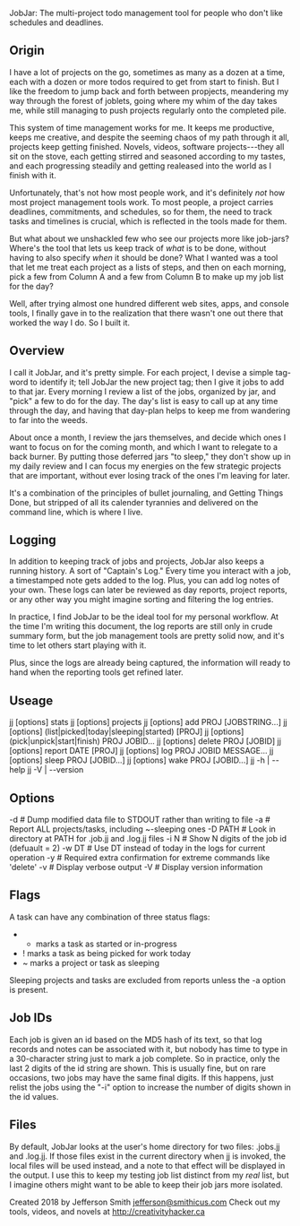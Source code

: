 JobJar: The multi-project todo management tool for people who don't like schedules and deadlines.

Origin
------
I have a lot of projects on the go, sometimes as many as a dozen at a time, each with a dozen or more todos required to get from start to finish. But I like the freedom to jump back and forth between propjects, meandering my way through the forest of joblets, going where my whim of the day takes me, while still managing to push projects regularly onto the completed pile.

This system of time management works for me. It keeps me productive, keeps me creative, and despite the seeming chaos of my path through it all, projects keep getting finished. Novels, videos, software projects---they all sit on the stove, each getting stirred and seasoned according to my tastes, and each progressing steadily and getting realeased into the world as I finish with it.

Unfortunately, that's not how most people work, and it's definitely _not_ how most project management tools work. To most people, a project carries deadlines, commitments, and schedules, so for them, the need to track tasks and timelines is crucial, which is reflected in the tools made for them. 

But what about we unshackled few who see our projects more like job-jars? Where's the tool that lets us keep track of _what_ is to be done, without having to also specify _when_ it should be done? What I wanted was a tool that let me treat each project as a lists of steps, and then on each morning, pick a few from Column A and a few from Column B to make up my job list for the day?

Well, after trying almost one hundred different web sites, apps, and console tools, I finally gave in to the realization that there wasn't one out there that worked the way I do. So I built it.

Overview
--------
I call it JobJar, and it's pretty simple. For each project, I devise a simple tag-word to identify it; tell JobJar the new project tag; then I give it jobs to add to that jar. Every morning I review a list of the jobs, organized by jar, and "pick" a few to do for the day. The day's list is easy to call up at any time through the day, and having that day-plan helps to keep me from wandering to far into the weeds.

About once a month, I review the jars themselves, and decide which ones I want to focus on for the coming month, and which I want to relegate to a back burner. By putting those deferred jars "to sleep," they don't show up in my daily review and I can focus my energies on the few strategic projects that are important, without ever losing track of the ones I'm leaving for later.

It's a combination of the principles of bullet journaling, and Getting Things Done, but stripped of all its calender tyrannies and delivered on the command line, which is where I live.

Logging
-------
In addition to keeping track of jobs and projects, JobJar also keeps a running history. A sort of "Captain's Log." Every time you interact with a job, a timestamped note gets added to the log. Plus, you can add log notes of your own. These logs can later be reviewed as day reports, project reports, or any other way you might imagine sorting and filtering the log entries.

In practice, I find JobJar to be the ideal tool for my personal workflow. At the time I'm writing this document, the log reports are still only in crude summary form, but the job management tools are pretty solid now, and it's time to let others start playing with it. 

Plus, since the logs are already being captured, the information will ready to hand when the reporting tools get refined later.


Useage
------

   jj [options] stats
   jj [options] projects
   jj [options] add PROJ [JOBSTRING...]
   jj [options] (list|picked|today|sleeping|started) [PROJ]
   jj [options] (pick|unpick|start|finish) PROJ JOBID...
   jj [options] delete PROJ [JOBID]
   jj [options] report DATE [PROJ]
   jj [options] log PROJ JOBID MESSAGE...
   jj [options] sleep PROJ [JOBID...]
   jj [options] wake PROJ [JOBID...]
   jj -h | --help
   jj -V | --version

Options
-------
   -d      # Dump modified data file to STDOUT rather than writing to file
   -a      # Report ALL projects/tasks, including ~-sleeping ones
   -D PATH # Look in directory at PATH for .job.jj and .log.jj files
   -i N    # Show N digits of the job id (defuault = 2)
   -w DT   # Use DT instead of today in the logs for current operation
   -y      # Required extra confirmation for extreme commands like 'delete'
   -v      # Display verbose output
   -V      # Display version information

Flags
-----

A task can have any combination of three status flags: 

 - * marks a task as started or in-progress
 - ! marks a task as being picked for work today
 - ~ marks a project or task as sleeping

Sleeping projects and tasks are excluded from reports unless the -a option is present.

Job IDs
-------
Each job is given an id based on the MD5 hash of its text, so that log records and notes can be associated with it, but nobody has time to type in a 30-character string just to mark a job complete. So in practice, only the last 2 digits of the id string are shown. This is usually fine, but on rare occasions, two jobs may have the same final digits. If this happens, just relist the jobs using the "-i" option to increase the number of digits shown in the id values.

Files
-----
By default, JobJar looks at the user's home directory for two files: .jobs.jj and .log.jj. If those files exist in the current directory when jj is invoked, the local files will be used instead, and a note to that effect will be displayed in the output. I use this to keep my testing job list distinct from my _real_ list, but I imagine others might want to be able to keep their job jars more isolated.



Created 2018 by Jefferson Smith <jefferson@smithicus.com>
Check out my tools, videos, and novels at http://creativityhacker.ca
